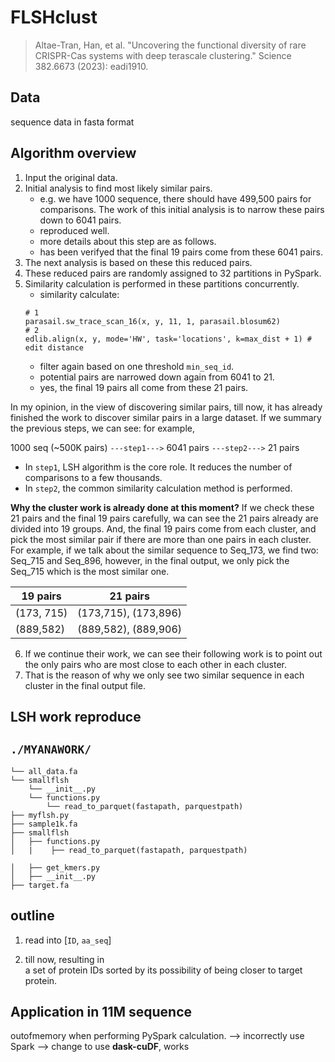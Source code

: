 # FLSHclust
> Altae-Tran, Han, et al. "Uncovering the functional diversity of rare CRISPR-Cas systems with deep terascale clustering." Science 382.6673 (2023): eadi1910.

## Data
sequence data in fasta format

## Algorithm overview
1. Input the original data.
2. Initial analysis to find most likely similar pairs. 
     - e.g. we have 1000 sequence, there should have 499,500 pairs for comparisons. The work of this initial analysis is to narrow these pairs down to 6041 pairs. 
     - reproduced well.
     - more details about this step are as follows.
     - has been verifyed that the final 19 pairs come from these 6041 pairs.
3. The next analysis is based on these this reduced pairs.
4. These reduced pairs are randomly assigned to 32 partitions in PySpark.
5. Similarity calculation is performed in these partitions concurrently.
    - similarity calculate:
    ```
    # 1
    parasail.sw_trace_scan_16(x, y, 11, 1, parasail.blosum62)
    # 2
    edlib.align(x, y, mode='HW', task='locations', k=max_dist + 1) # edit distance
    ```
    - filter again based on one threshold `min_seq_id`.
    - potential pairs are narrowed down again from 6041 to 21.
    - yes, the final 19 pairs all come from these 21 pairs.

<div class="warning">
In my opinion, in the view of discovering similar pairs, till now, it has already finished the work to discover similar pairs in a large dataset. If we summary the previous steps, we can see: for example, 

1000 seq (~500K pairs) `---step1--->` 6041 pairs `---step2--->` 21 pairs

- In `step1`, LSH algorithm is the core role. It reduces the number of comparisons to a few thousands.
- In `step2`, the common similarity calculation method is performed.

**Why the cluster work is already done at this moment?**
If we check these 21 pairs and the final 19 pairs carefully, wa can see the 21 pairs already are divided into 19 groups. And, the final 19 pairs come from each cluster, and pick the most similar pair if there are more than one pairs in each cluster. For example, if we talk about the similar sequence to Seq_173, we find two: Seq_715 and Seq_896, however, in the final output, we only pick the Seq_715 which is the most similar one.


| 19 pairs | 21 pairs |
|---------|---------|
|(173, 715)|(173,715), (173,896)|
|(889,582)|(889,582), (889,906)|

</div>


6. If we continue their work, we can see their following work is to point out the only pairs who are most close to each other in each cluster.
7. That is the reason of why we only see two similar sequence in each cluster in the final output file.
    

## LSH work reproduce
## `./MYANAWORK/`
```
└── all_data.fa
└── smallflsh
    └── __init__.py
    └── functions.py
        └── read_to_parquet(fastapath, parquestpath)
├── myflsh.py
├── sample1k.fa
├── smallflsh
│   ├── functions.py
│   |    ├── read_to_parquet(fastapath, parquestpath)

│   ├── get_kmers.py
│   ├── __init__.py
├── target.fa
```


## outline
1. read into [`ID`, `aa_seq`]

2. till now, resulting in \
a set of protein IDs sorted by its possibility of being closer to target protein.






## Application in 11M sequence
outofmemory when performing PySpark calculation. --> incorrectly use Spark --> change to use **dask-cuDF**, works
## 